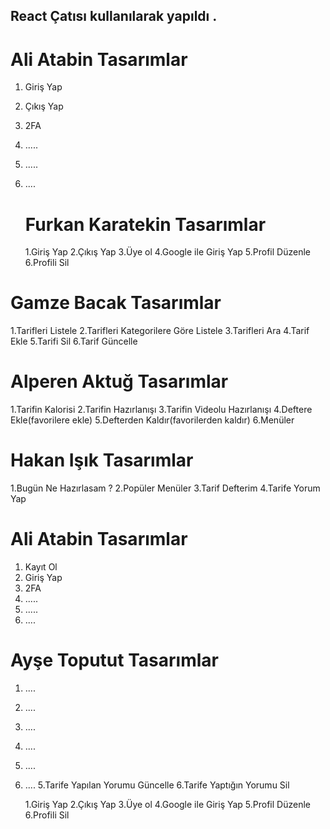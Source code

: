##    React Çatısı kullanılarak yapıldı .

# Ali Atabin Tasarımlar #
1. Giriş Yap
2. Çıkış Yap
3. 2FA
4. .....
5. .....
6. ....

      # Furkan Karatekin Tasarımlar #
   1.Giriş Yap
   2.Çıkış Yap
   3.Üye ol
   4.Google ile Giriş Yap
   5.Profil Düzenle
   6.Profili Sil

# Gamze Bacak Tasarımlar #
   1.Tarifleri Listele
   2.Tarifleri Kategorilere Göre Listele
   3.Tarifleri Ara
   4.Tarif Ekle
   5.Tarifi Sil
   6.Tarif Güncelle

# Alperen Aktuğ Tasarımlar #
   1.Tarifin Kalorisi
   2.Tarifin Hazırlanışı
   3.Tarifin Videolu Hazırlanışı
   4.Deftere Ekle(favorilere ekle)
   5.Defterden Kaldır(favorilerden kaldır)
   6.Menüler

# Hakan Işık Tasarımlar #
   1.Bugün Ne Hazırlasam ?
   2.Popüler Menüler
   3.Tarif Defterim
   4.Tarife Yorum Yap

   # Ali Atabin Tasarımlar #
1. Kayıt Ol
2. Giriş Yap
3. 2FA
4. .....
5. .....
6. ....


# Ayşe Toputut Tasarımlar #
1. ....
2. ....
3. ....
4. ....
5. ....
6. ....
   5.Tarife Yapılan Yorumu Güncelle
   6.Tarife Yaptığın Yorumu Sil
   
   1.Giriş Yap
   2.Çıkış Yap
   3.Üye ol
   4.Google ile Giriş Yap
   5.Profil Düzenle
   6.Profili Sil
